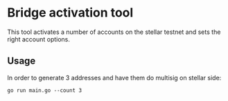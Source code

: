 # Bridge activation tool

This tool activates a number of accounts on the stellar testnet and sets the right account options.

## Usage

In order to generate 3 addresses and have them do multisig on stellar side:

```
go run main.go --count 3
```
